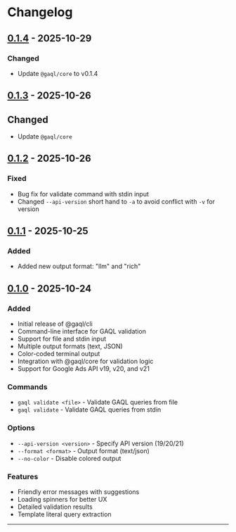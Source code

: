 # Changelog

## [0.1.4] - 2025-10-29

### Changed

- Update `@gaql/core` to v0.1.4

## [0.1.3] - 2025-10-26

## Changed

- Update `@gaql/core`

## [0.1.2] - 2025-10-26

### Fixed

- Bug fix for validate command with stdin input
- Changed `--api-version` short hand to `-a` to avoid conflict with `-v` for version

## [0.1.1] - 2025-10-25

### Added

- Added new output format: "llm" and "rich"

## [0.1.0] - 2025-10-24

### Added

- Initial release of @gaql/cli
- Command-line interface for GAQL validation
- Support for file and stdin input
- Multiple output formats (text, JSON)
- Color-coded terminal output
- Integration with @gaql/core for validation logic
- Support for Google Ads API v19, v20, and v21

### Commands

- `gaql validate <file>` - Validate GAQL queries from file
- `gaql validate` - Validate GAQL queries from stdin

### Options

- `--api-version <version>` - Specify API version (19/20/21)
- `--format <format>` - Output format (text/json)
- `--no-color` - Disable colored output

### Features

- Friendly error messages with suggestions
- Loading spinners for better UX
- Detailed validation results
- Template literal query extraction

---

[0.1.4]: https://github.com/kage1020/google-ads-query-language/releases/tag/cli-v0.1.4
[0.1.3]: https://github.com/kage1020/google-ads-query-language/releases/tag/cli-v0.1.3
[0.1.2]: https://github.com/kage1020/google-ads-query-language/releases/tag/cli-v0.1.2
[0.1.1]: https://github.com/kage1020/google-ads-query-language/releases/tag/cli-v0.1.1
[0.1.0]: https://github.com/kage1020/google-ads-query-language/releases/tag/cli-v0.1.0
